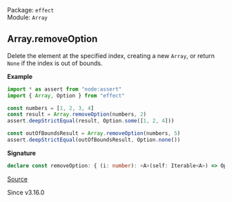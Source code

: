 Package: `effect`<br />
Module: `Array`<br />

## Array.removeOption

Delete the element at the specified index, creating a new `Array`,
or return `None` if the index is out of bounds.

**Example**

```ts
import * as assert from "node:assert"
import { Array, Option } from "effect"

const numbers = [1, 2, 3, 4]
const result = Array.removeOption(numbers, 2)
assert.deepStrictEqual(result, Option.some([1, 2, 4]))

const outOfBoundsResult = Array.removeOption(numbers, 5)
assert.deepStrictEqual(outOfBoundsResult, Option.none())
```

**Signature**

```ts
declare const removeOption: { (i: number): <A>(self: Iterable<A>) => Option.Option<Array<A>>; <A>(self: Iterable<A>, i: number): Option.Option<Array<A>>; }
```

[Source](https://github.com/Effect-TS/effect/tree/main/packages/effect/src/Array.ts#L1361)

Since v3.16.0